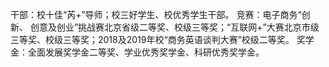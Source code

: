 干部：校十佳“芮+”导师；校三好学生、校优秀学生干部。
竞赛：电子商务“创新、 创意及创业”挑战赛北京省级二等奖、校级三等奖；“互联网+”大赛北京市级三等奖、校级三等奖；2018及2019年校“商务英语谈判大赛”校级二等奖。
奖学金：全面发展奖学金二等奖、学业优秀奖学金、科研优秀奖学金。
